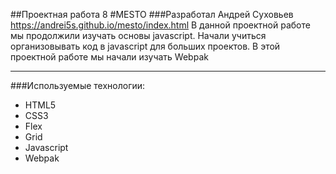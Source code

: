 ##Проектная работа 8
#MESTO
###Разработал Андрей Суховьев
https://andrei5s.github.io/mesto/index.html
В данной проектной работе мы продолжили изучать основы javascript. Начали учиться организовывать код в javascript для больших проектов. В этой проектной работе мы начали изучать Webpak

___
###Используемые технологии:
* HTML5
* CSS3
* Flex
* Grid
* Javascript
* Webpak